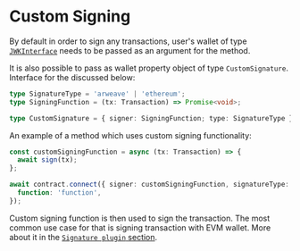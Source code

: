 # Custom Signing

By default in order to sign any transactions, user's wallet of type [`JWKInterface`](https://github.com/ArweaveTeam/arweave-js/blob/master/src/common/lib/wallet.ts#L7) needs to be passed as an argument for the method.

It is also possible to pass as wallet property object of type `CustomSignature`. Interface for the discussed below:

```ts
type SignatureType = 'arweave' | 'ethereum';
type SigningFunction = (tx: Transaction) => Promise<void>;

type CustomSignature = { signer: SigningFunction; type: SignatureType };
```

An example of a method which uses custom signing functionality:

```ts
const customSigningFunction = async (tx: Transaction) => {
  await sign(tx);
};

await contract.connect({ signer: customSigningFunction, signatureType: 'arweave' }).writeInteraction({
  function: 'function',
});
```

Custom signing function is then used to sign the transaction. The most common use case for that is signing transaction with EVM wallet. More about it in the [`Signature plugin` section](https://academy.warp.cc/docs/sdk/advanced/signature).
